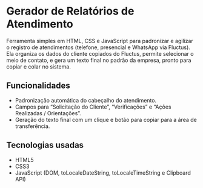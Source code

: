 # Gerador de Relatórios de Atendimento
Ferramenta simples em HTML, CSS e JavaScript para padronizar e agilizar o registro de atendimentos (telefone, presencial e WhatsApp via Fluctus). Ela organiza os dados do cliente copiados do Fluctus, permite selecionar o meio de contato, e gera um texto final no padrão da empresa, pronto para copiar e colar no sistema.

## Funcionalidades 
- Padronização automática do cabeçalho do atendimento.
- Campos para “Solicitação do Cliente”, “Verificações” e “Ações Realizadas / Orientações”.
- Geração do texto final com um clique e botão para copiar para a área de transferência.

## Tecnologias usadas
- HTML5
- CSS3
- JavaScript (DOM, toLocaleDateString, toLocaleTimeString e Clipboard API)
